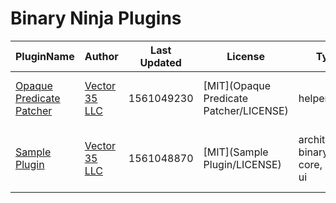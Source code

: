 # Binary Ninja Plugins

| PluginName | Author | Last Updated | License | Type | Description |
|------------|--------|--------------|---------|----------|-------------|
|[Opaque Predicate Patcher](https://github.com/Vector35/OpaquePredicatePatcher)|[Vector 35 LLC](https://github.com/Vector35)|1561049230|[MIT](Opaque Predicate Patcher/LICENSE)|helper|Automatically patch opaque predicates|
|[Sample Plugin](https://github.com/Vector35/sample_plugin)|[Vector 35 LLC](https://github.com/Vector35)|1561048870|[MIT](Sample Plugin/LICENSE)|architecture, binaryview, core, helper, ui|This is a short description meant to fit on one line.|
